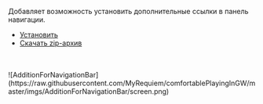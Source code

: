 Добавляет возможность установить дополнительные ссылки в панель навигации.
<br>
* [Установить](https://raw.githubusercontent.com/MyRequiem/comfortablePlayingInGW/master/separatedScripts/AdditionForNavigationBar/additionForNavigationBar.user.js)
* [Скачать zip-архив](https://raw.githubusercontent.com/MyRequiem/comfortablePlayingInGW/master/separatedScripts/AdditionForNavigationBar/additionForNavigationBar.user.js.zip)
<br>
<br>
![AdditionForNavigationBar](https://raw.githubusercontent.com/MyRequiem/comfortablePlayingInGW/master/imgs/AdditionForNavigationBar/screen.png)

